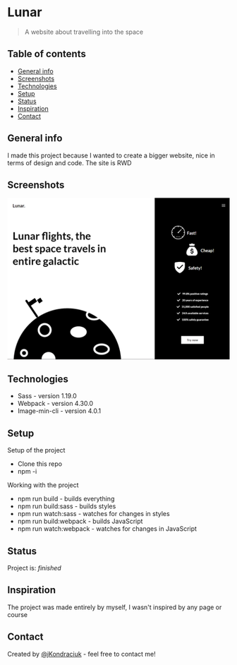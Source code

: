 # Lunar
> A website about travelling into the space

## Table of contents
* [General info](#general-info)
* [Screenshots](#screenshots)
* [Technologies](#technologies)
* [Setup](#setup)
* [Status](#status)
* [Inspiration](#inspiration)
* [Contact](#contact)

## General info
I made this project because I wanted to create a bigger website, nice in terms of design and code. The site is RWD

## Screenshots
![Example screenshot](./screenshots/home.png)

## Technologies
* Sass - version 1.19.0
* Webpack - version 4.30.0
* Image-min-cli - version 4.0.1

## Setup
Setup of the project
* Clone this repo
* npm -i

Working with the project
* npm run build - builds everything
* npm run build:sass - builds styles
* npm run watch:sass - watches for changes in styles
* npm run build:webpack - builds JavaScript
* npm run watch:webpack - watches for changes in JavaScript

## Status
Project is: _finished_

## Inspiration
The project was made entirely by myself, I wasn't inspired by any page or course

## Contact
Created by [@jKondraciuk](https://jkondraciuk.github.io/portfolio/) - feel free to contact me!
